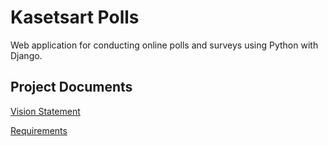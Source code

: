 # Kasetsart Polls

Web application for conducting online polls and surveys using Python with Django.

## Project Documents
[Vision Statement](../..wiki/Vision%20Statement)

[Requirements](../..wiki/Requirements)